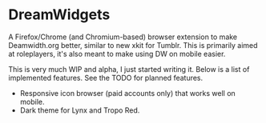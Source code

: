 # DreamWidgets
A Firefox/Chrome (and Chromium-based) browser extension to make Deamwidth.org better, similar to new xkit for Tumblr. This is primarily aimed at roleplayers, it's also meant to make using DW on mobile easier.

This is very much WIP and alpha, I just started writing it. Below is a list of implemented features. See the TODO for planned features.

- Responsive icon browser (paid accounts only) that works well on mobile.
- Dark theme for Lynx and Tropo Red.
